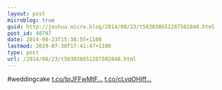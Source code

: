 ```yaml
---
layout: post
microblog: true
guid: http://joshua.micro.blog/2014/08/23/t503038651287502848.html
post_id: 40797
date: 2014-08-23T15:38:55+1100
lastmod: 2019-07-30T17:41:47+1100
type: post
url: /2014/08/23/t503038651287502848.html
---
```

#weddingcake [t.co/brJFFwMtF...](http://t.co/brJFFwMtF4) [t.co/cLvqOHiff...](http://t.co/cLvqOHifft)
